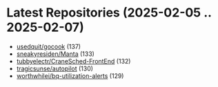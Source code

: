 # Latest Repositories (2025-02-05 .. 2025-02-07)

- [usedquit/gocook](https://github.com/usedquit/gocook) (137)
- [sneakyresiden/Manta](https://github.com/sneakyresiden/Manta) (133)
- [tubbyelectr/CraneSched-FrontEnd](https://github.com/tubbyelectr/CraneSched-FrontEnd) (132)
- [tragicsunse/autopilot](https://github.com/tragicsunse/autopilot) (130)
- [worthwhilei/bq-utilization-alerts](https://github.com/worthwhilei/bq-utilization-alerts) (129)
